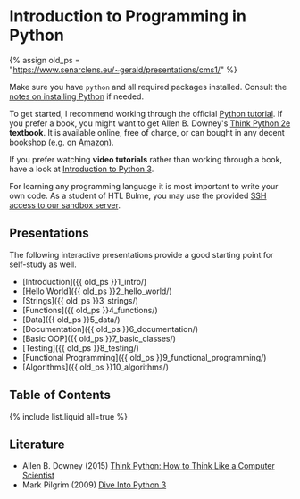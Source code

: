 # Introduction to Programming in Python

{% assign old_ps = "https://www.senarclens.eu/~gerald/presentations/cms1/" %}

Make sure you have `python` and all required packages installed.
Consult the [notes on installing Python](installation.html) if needed.

To get started, I recommend working through the official
[Python tutorial](https://docs.python.org/3/tutorial/).
If you prefer a book, you might want to get Allen B. Downey's
[Think Python 2e](https://greenteapress.com/wp/think-python-2e/) **textbook**.
It is available online, free of charge, or can bought in any decent bookshop
(e.g. on [Amazon](https://amzn.to/3O1TKqW)).

If you prefer watching **video tutorials** rather than working through a book,
have a look at
[Introduction to Python 3](https://www.youtube.com/playlist?list=PLAW1Fsz27UuaLYfGBmXM7nHur2XpNuIeD).

For learning any programming language it is most important to write your own
code. As a student of HTL Bulme, you may use the provided
[SSH access to our sandbox server](/linux/ssh.html).

## Presentations
The following interactive presentations provide a good starting point for
self-study as well.

* [Introduction]({{ old_ps }}1_intro/)
* [Hello World]({{ old_ps }}2_hello_world/)
* [Strings]({{ old_ps }}3_strings/)
* [Functions]({{ old_ps }}4_functions/)
* [Data]({{ old_ps }}5_data/)
* [Documentation]({{ old_ps }}6_documentation/)
* [Basic OOP]({{ old_ps }}7_basic_classes/)
* [Testing]({{ old_ps }}8_testing/)
* [Functional Programming]({{ old_ps }}9_functional_programming/)
* [Algorithms]({{ old_ps }}10_algorithms/)

## Table of Contents
{% include list.liquid all=true %}

## Literature
* Allen B. Downey (2015)
  [Think Python: How to Think Like a Computer Scientist](https://amzn.to/3O1TKqW)
* Mark Pilgrim (2009)
  [Dive Into Python 3](https://amzn.to/46zoxCq)
